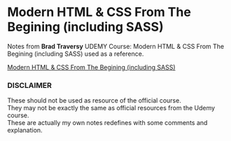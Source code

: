 # Modern HTML & CSS From The Begining (including SASS)
Notes from **Brad Traversy** UDEMY Course: Modern HTML & CSS From The Begining (including SASS) used as a reference.

[Modern HTML & CSS From The Begining (including SASS)](https://www.udemy.com/course/modern-html-css-from-the-beginning/ "Udemy Course link")

### DISCLAIMER
These should not be used as resource of the official course.\
They may not be exactly the same as official resources from the Udemy course.\
These are actually my own notes redefines with some comments and explanation.


